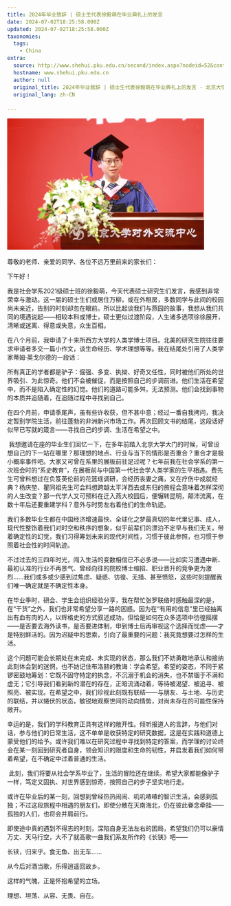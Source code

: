 ```yaml
---
title: 2024年毕业致辞 | 硕士生代表徐毅萌在毕业典礼上的发言
date: 2024-07-02T18:25:58.000Z
updated: 2024-07-02T18:25:58.000Z
taxonomies:
  tags:
    - China
extra:
  source: http://www.shehui.pku.edu.cn/second/index.aspx?nodeid=52&contentid=12080
  hostname: www.shehui.pku.edu.cn
  author: null
  original_title: 2024年毕业致辞 | 硕士生代表徐毅萌在毕业典礼上的发言 - 北京大学社会学系
  original_lang: zh-CN

---
```


![图片](1.001.jpeg)

尊敬的老师、亲爱的同学、各位不远万里前来的家长们：

下午好！

我是社会学系2021级硕士班的徐毅萌，今天代表硕士研究生们发言，我感到非常荣幸与激动。这一届的硕士生们或居住万柳，或在外租房，多数同学与此间的校园尚未亲近，告别的时刻却忽在眼前。所以比起谈我们与燕园的故事，我想从我们共同的境遇说起——相较本科或博士，硕士更似过渡阶段，人生诸多选项徐徐展开，清晰或迷离、得意或失意，众生百相。

在八个月前，我申请了十来所西方大学的人类学博士项目。北美的研究生院往往要求申请者多交一篇小作文，谈生命经历、学术理想等等。我在结尾处引用了人类学家蒂姆·英戈尔德的一段话：

所有真正的学者都是驴子：倔强、多变、执拗、好奇又任性，同时被他们所处的世界吸引、为此惊奇。他们不会被催促，而是按照自己的步调前进。他们生活在希望中，而不是陷入确定性的幻觉。他们的道路可能多舛，无法预测。他们会找到事物的本质并追随着，在追随过程中寻找到自己。

在四个月前，申请季尾声，虽有些许收获，但不甚中意；经过一番自我拷问，我决定暂别学院生活，前往蓬勃的非洲新兴市场工作。再次回顾文书的结尾，这段话好似早已写就的箴言——寻找自己的步调、生活在希望之中。

 我想邀请在座的毕业生们回忆一下，在多年前踏入北京大学大门的时候，可曾设想自己的下一站在哪里？那理想的地点、行业与当下的情形是否重合？重合才是极小概率事件吧。大家又可曾在系里的展板前驻足过呢？七年前我在社会学系的第一次班会时的“系史教育”，在展板前与中国第一代社会学人类学家的生平相遇。费先生可曾料想过在负笈英伦前的花篮瑶调研，会经历丧妻之痛，又在疗伤中成就经典？杨庆堃、瞿同祖先生可会料想跨越太平洋西去或东归的旅程会意味着怎样深彻的人生改变？那一代学人又可预料在迁入燕大校园后，便辗转昆明，颠沛流离，在数十年后还要重建学科？意外与时势左右着他们的生命轨迹。

我们多数毕业生都在中国经济增速最快、全球化之梦最真切的年代里记事、成人，现代性整饬着我们对时空和秩序的想象，似乎前辈们的漂泊不定早与我们无关。带着确定性的幻觉，我们习得筹划未来的现代时间性，习惯于彼此参照，也习惯于参照着社会性的时间轨迹。

不过过去的三四年时光，闯入生活的变数相信已不必多说——比如实习遭遇中断、最初认准的行业不再景气、曾经向往的院校博士缩招、职业晋升的竞争更为激烈……我们或多或少感到过焦虑、疑惑、彷徨、无措、甚至愤怒，这些时刻提醒我们唯一确定就是不确定性本身。

在毕业季时，研会、学生会组织经验分享，我在帮忙张罗联络时感触最深的是，在“干货”之外，我们也非常希望分享一路的困惑。因为在“有用的信息”里已经抽离出有血有肉的人，以辉格史的方式叙述成功，但恰是如何在众多选项中彷徨摇摆——是否要去海外读书，是否要进体制，申到博士后再审视这个选择而忧虑——才是特别鲜活的。因为迟疑中的思索，引向了最重要的问题：我究竟想要过怎样的生活。

这个问题可能会长期处在未完成、未实现的状态，那么我们不妨勇敢地承认和接纳此刻体会到的迷惘，也不妨记住布洛赫的教诲：学会希望。希望的姿态，不同于紧锣密鼓地筹划：它既不固守特定的执念，不沉溺于机会的消失，也不禁锢于不满和虚无；它引导我们看到新的潜在的存在，正暗流涌动着，等待被渴望、被追寻、被照亮、被实现。在希望之中，我们珍视此刻既有联结——与朋友、与土地、与历史的联结，并以蜷伏的状态，敏锐地观察世间的动向情势，对尚未存在的可能性保持敞开。

幸运的是，我们的学科教育正具有这样的敞开性。倾听报道人的言辞，与他们对话，参与他们的日常生活，这不单单是收获特定的研究数据，这是在实践和道德上蒙受他们的给予。或许我们难以在研究过程中寻找到特定的答案，而学理的讨论终会在某一刻回到研究者自身，领会知识的限度和生命的韧性，并启发着我们如何带着希望，在不确定中过着普通的生活。

 此刻，我们将要从社会学系毕业了，生活的冒险还在继续。希望大家都能像驴子一样，笃定又固执、对世界感到惊奇，按照自己的步子坚实地行走。

或许在毕业后的某一刻，回想到曾经热热闹闹、叽叽喳喳的智识生活，会感到孤独；不过这段旅程中相遇的朋友们，即使分散在天南海北，仍在彼此眷念牵挂——孤独的人们，也将会并肩前行。

即使途中真的遇到不得志的时刻，深陷自身无法左右的困局，希望我们仍可以豪情万丈、天马行空，大不了就高歌一曲我们系友所作的《长铗》吧——

长铗，归来乎。食无鱼、出无车……

从今后对酒当歌，乐得逍遥回故乡。 

这样的气魄，正是怀抱希望的立场。

理想、坦荡、从容、无畏、自在。
